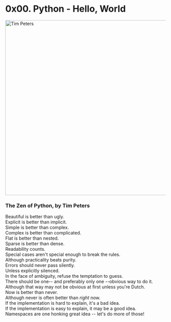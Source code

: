 # 0x00. Python - Hello, World

<img src="https://photos1.blogger.com/img/236/4334/1024/DSCN0387.jpg" alt="Tim Peters" width="550" height="auto"/>

### The Zen of Python, by Tim Peters

Beautiful is better than ugly.</br>
Explicit is better than implicit.</br>
Simple is better than complex.</br>
Complex is better than complicated.</br>
Flat is better than nested.</br>
Sparse is better than dense.</br>
Readability counts.</br>
Special cases aren't special enough to break the rules.</br>
Although practicality beats purity.</br>
Errors should never pass silently.</br>
Unless explicitly silenced.</br>
In the face of ambiguity, refuse the temptation to guess.</br>
There should be one-- and preferably only one --obvious way to do it.</br>
Although that way may not be obvious at first unless you're Dutch.</br>
Now is better than never.</br>
Although never is often better than *right* now.</br>
If the implementation is hard to explain, it's a bad idea.</br>
If the implementation is easy to explain, it may be a good idea.</br>
Namespaces are one honking great idea -- let's do more of those!</br>